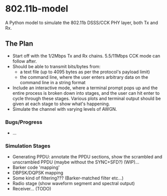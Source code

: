 # 802.11b-model
A Python model to simulate the 802.11b DSSS/CCK PHY layer, both Tx and Rx.

## The Plan
- Start off with the 1/2Mbps Tx and Rx chains. 5.5/11Mbps CCK mode can follow after.
- Should be able to transmit bits/bytes from:
  - a text file (up to 4095 bytes as per the protocol's payload limit)
  - the command line, where the user enters arbitrary data on the command line in a string format
- Include an interactive mode, where a terminal prompt pops up and the entire process is broken down into stages, and the user can hit enter to cycle through these stages. Various plots and terminal output should be given at each stage to show what's happening. 
- Simulate the channel with varying levels of AWGN.

### Bugs/Progress
- ...

### Simulation Stages
- Generating PPDU: annotate the PPDU sections, show the scrambled and unscrambled PPDU (maybe without the SYNC+SFD?)
(WIP)...
- Barker code 'mapping'
- DBPSK/DQPSK mapping
- Some kind of filtering??? (Barker-matched filter etc...)
- Radio stage (show waveform segment and spectral output)
- Receiver... (TODO)